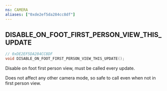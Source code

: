 ```yaml
---
ns: CAMERA
aliases: ["0xde2ef5da284cc8df"]
---
```

## DISABLE_ON_FOOT_FIRST_PERSON_VIEW_THIS_UPDATE

```c
// 0xDE2EF5DA284CC8DF
void DISABLE_ON_FOOT_FIRST_PERSON_VIEW_THIS_UPDATE();
```

Disable on foot first person view, must be called every update.

Does not affect any other camera mode, so safe to call even when not in first person view.

